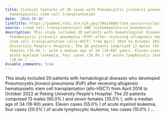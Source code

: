 ```yaml
---
title: Clinical features of 20 cases with Pneumocystis jirovecii pneumonia after allogeneic
  hematopoietic stem cell transplantation
date: '2024-10-16'
linkTitle: https://pubmed.ncbi.nlm.nih.gov/39414608/?utm_source=curl&utm_medium=rss&utm_campaign=pubmed-2&utm_content=1jUKNaekwK5-jhnLOsYRQeEvu-lGfd382Ao3uOl7PziqjjxYZK&fc=20220919201732&ff=20241017182555&v=2.18.0.post9+e462414
source: (stem cell transplantation) AND (Cytomegalovirus pneumonia)
description: This study included 20 patients with hematological diseases who developed
  Pneumocystis jirovecii pneumonia (PJP) after receiving allogeneic hematopoietic
  stem cell transplantation (allo-HSCT) from April 2014 to October 2022 at Peking
  University People's Hospital. The 20 patients comprised 13 males (65.0% ) and seven
  females (35.0% ), with a median age of 34 (19-60) years. Eleven cases (55.0% ) of
  acute myeloid leukemia, four cases (20.0% ) of acute lymphocytic leukemia, two cases
  (10.0% ) ...
disable_comments: true
---
```

This study included 20 patients with hematological diseases who developed Pneumocystis jirovecii pneumonia (PJP) after receiving allogeneic hematopoietic stem cell transplantation (allo-HSCT) from April 2014 to October 2022 at Peking University People's Hospital. The 20 patients comprised 13 males (65.0% ) and seven females (35.0% ), with a median age of 34 (19-60) years. Eleven cases (55.0% ) of acute myeloid leukemia, four cases (20.0% ) of acute lymphocytic leukemia, two cases (10.0% ) ...